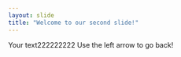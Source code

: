 ```yaml
---
layout: slide
title: "Welcome to our second slide!"
---
```

Your text222222222
Use the left arrow to go back!
